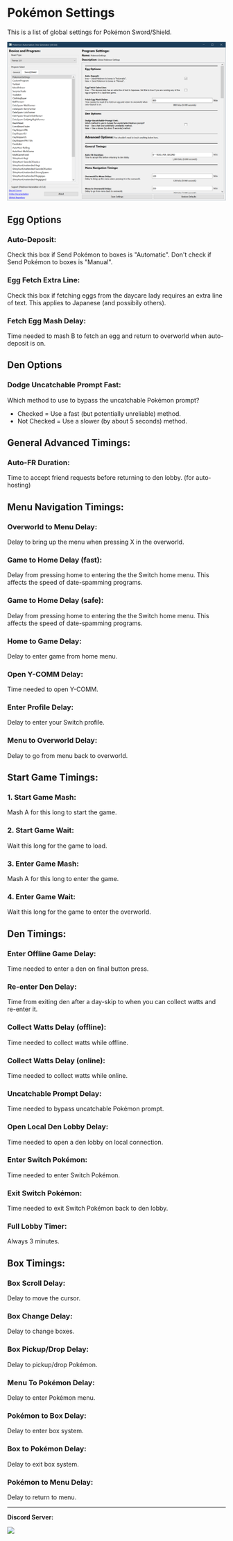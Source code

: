 # Pokémon Settings

This is a list of global settings for Pokémon Sword/Shield.

<img src="images/PokemonSettings-0.png">


## Egg Options

### Auto-Deposit:

Check this box if Send Pokémon to boxes is "Automatic". Don't check if Send Pokémon to boxes is "Manual".

### Egg Fetch Extra Line:

Check this box if fetching eggs from the daycare lady requires an extra line of text. This applies to Japanese (and possibily others).

### Fetch Egg Mash Delay:

Time needed to mash B to fetch an egg and return to overworld when auto-deposit is on.


## Den Options

### Dodge Uncatchable Prompt Fast:

Which method to use to bypass the uncatchable Pokémon prompt?

- Checked = Use a fast (but potentially unreliable) method.
- Not Checked = Use a slower (by about 5 seconds) method.


## General Advanced Timings:

### Auto-FR Duration:

Time to accept friend requests before returning to den lobby. (for auto-hosting)


## Menu Navigation Timings:

### Overworld to Menu Delay:

Delay to bring up the menu when pressing X in the overworld.

### Game to Home Delay (fast):

Delay from pressing home to entering the the Switch home menu. This affects the speed of date-spamming programs.

### Game to Home Delay (safe):

Delay from pressing home to entering the the Switch home menu. This affects the speed of date-spamming programs.

### Home to Game Delay:

Delay to enter game from home menu.

### Open Y-COMM Delay:

Time needed to open Y-COMM.

### Enter Profile Delay:

Delay to enter your Switch profile.

### Menu to Overworld Delay:

Delay to go from menu back to overworld.


## Start Game Timings:

### 1. Start Game Mash:

Mash A for this long to start the game.

### 2. Start Game Wait:

Wait this long for the game to load.

### 3. Enter Game Mash:

Mash A for this long to enter the game.

### 4. Enter Game Wait:

Wait this long for the game to enter the overworld.


## Den Timings:

### Enter Offline Game Delay:

Time needed to enter a den on final button press.

### Re-enter Den Delay:

Time from exiting den after a day-skip to when you can collect watts and re-enter it.

### Collect Watts Delay (offline):

Time needed to collect watts while offline.

### Collect Watts Delay (online):

Time needed to collect watts while online.

### Uncatchable Prompt Delay:

Time needed to bypass uncatchable Pokémon prompt.

### Open Local Den Lobby Delay:

Time needed to open a den lobby on local connection.

### Enter Switch Pokémon:

Time needed to enter Switch Pokémon.

### Exit Switch Pokémon:

Time needed to exit Switch Pokémon back to den lobby.

### Full Lobby Timer:

Always 3 minutes.


## Box Timings:

### Box Scroll Delay:

Delay to move the cursor.

### Box Change Delay:

Delay to change boxes.

### Box Pickup/Drop Delay:

Delay to pickup/drop Pokémon.

### Menu To Pokémon Delay:

Delay to enter Pokémon menu.

### Pokémon to Box Delay:

Delay to enter box system.

### Box to Pokémon Delay:

Delay to exit box system.

### Pokémon to Menu Delay:

Delay to return to menu.


<hr>

**Discord Server:** 

[<img src="https://canary.discordapp.com/api/guilds/695809740428673034/widget.png?style=banner2">](https://discord.gg/cQ4gWxN)





